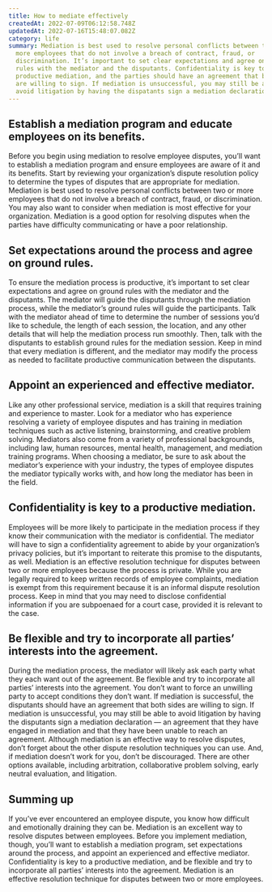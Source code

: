 ```yaml
---
title: How to mediate effectively
createdAt: 2022-07-09T06:12:58.748Z
updatedAt: 2022-07-16T15:48:07.082Z
category: life
summary: Mediation is best used to resolve personal conflicts between two or
  more employees that do not involve a breach of contract, fraud, or
  discrimination. It’s important to set clear expectations and agree on ground
  rules with the mediator and the disputants. Confidentiality is key to a
  productive mediation, and the parties should have an agreement that both sides
  are willing to sign. If mediation is unsuccessful, you may still be able to
  avoid litigation by having the dispatants sign a mediation declaration.
---
```


## Establish a mediation program and educate employees on its benefits.

Before you begin using mediation to resolve employee disputes, you’ll want to establish a mediation program and ensure employees are aware of it and its benefits. Start by reviewing your organization’s dispute resolution policy to determine the types of disputes that are appropriate for mediation.
Mediation is best used to resolve personal conflicts between two or more employees that do not involve a breach of contract, fraud, or discrimination. You may also want to consider when mediation is most effective for your organization.
Mediation is a good option for resolving disputes when the parties have difficulty communicating or have a poor relationship.

## Set expectations around the process and agree on ground rules.

To ensure the mediation process is productive, it’s important to set clear expectations and agree on ground rules with the mediator and the disputants. The mediator will guide the disputants through the mediation process, while the mediator’s ground rules will guide the participants.
Talk with the mediator ahead of time to determine the number of sessions you’d like to schedule, the length of each session, the location, and any other details that will help the mediation process run smoothly. Then, talk with the disputants to establish ground rules for the mediation session.
Keep in mind that every mediation is different, and the mediator may modify the process as needed to facilitate productive communication between the disputants.

## Appoint an experienced and effective mediator.

Like any other professional service, mediation is a skill that requires training and experience to master. Look for a mediator who has experience resolving a variety of employee disputes and has training in mediation techniques such as active listening, brainstorming, and creative problem solving.
Mediators also come from a variety of professional backgrounds, including law, human resources, mental health, management, and mediation training programs.
When choosing a mediator, be sure to ask about the mediator’s experience with your industry, the types of employee disputes the mediator typically works with, and how long the mediator has been in the field.

## Confidentiality is key to a productive mediation.

Employees will be more likely to participate in the mediation process if they know their communication with the mediator is confidential. The mediator will have to sign a confidentiality agreement to abide by your organization’s privacy policies, but it’s important to reiterate this promise to the disputants, as well.
Mediation is an effective resolution technique for disputes between two or more employees because the process is private. While you are legally required to keep written records of employee complaints, mediation is exempt from this requirement because it is an informal dispute resolution process.
Keep in mind that you may need to disclose confidential information if you are subpoenaed for a court case, provided it is relevant to the case.

## Be flexible and try to incorporate all parties’ interests into the agreement.

During the mediation process, the mediator will likely ask each party what they each want out of the agreement. Be flexible and try to incorporate all parties’ interests into the agreement. You don’t want to force an unwilling party to accept conditions they don’t want.
If mediation is successful, the disputants should have an agreement that both sides are willing to sign. If mediation is unsuccessful, you may still be able to avoid litigation by having the disputants sign a mediation declaration — an agreement that they have engaged in mediation and that they have been unable to reach an agreement.
Although mediation is an effective way to resolve disputes, don’t forget about the other dispute resolution techniques you can use. And, if mediation doesn’t work for you, don’t be discouraged. There are other options available, including arbitration, collaborative problem solving, early neutral evaluation, and litigation.

## Summing up

If you’ve ever encountered an employee dispute, you know how difficult and emotionally draining they can be. Mediation is an excellent way to resolve disputes between employees. Before you implement mediation, though, you’ll want to establish a mediation program, set expectations around the process, and appoint an experienced and effective mediator. Confidentiality is key to a productive mediation, and be flexible and try to incorporate all parties’ interests into the agreement. Mediation is an effective resolution technique for disputes between two or more employees.

